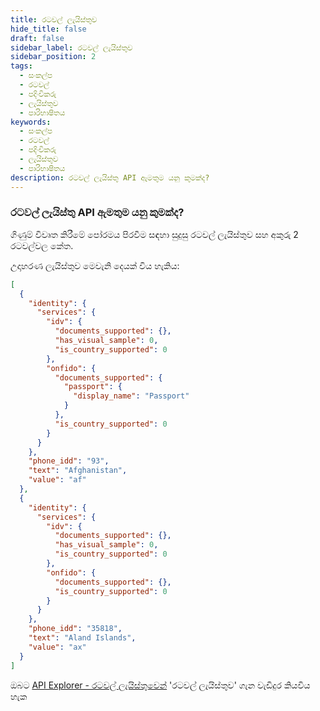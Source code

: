 ```yaml
---
title: රටවල් ලැයිස්තුව
hide_title: false
draft: false
sidebar_label: රටවල් ලැයිස්තුව
sidebar_position: 2
tags:
  - සංකල්ප
  - රටවල්
  - පදිංචිකරු
  - ලැයිස්තුව
  - පාරිභාෂිතය
keywords:
  - සංකල්ප
  - රටවල්
  - පදිංචිකරු
  - ලැයිස්තුව
  - පාරිභාෂිතය
description: රටවල් ලැයිස්තු API ඇමතුම යනු කුමක්ද?
---
```


### රටවල් ලැයිස්තු API ඇමතුම යනු කුමක්ද?

ගිණුම් විවෘත කිරීමේ පෝරමය පිරවීම සඳහා සුදුසු රටවල් ලැයිස්තුව සහ අකුරු 2 රටවල්වල කේත.

උදාහරණ ලැයිස්තුව මෙවැනි දෙයක් විය හැකිය:

```json
[
  {
    "identity": {
      "services": {
        "idv": {
          "documents_supported": {},
          "has_visual_sample": 0,
          "is_country_supported": 0
        },
        "onfido": {
          "documents_supported": {
            "passport": {
              "display_name": "Passport"
            }
          },
          "is_country_supported": 0
        }
      }
    },
    "phone_idd": "93",
    "text": "Afghanistan",
    "value": "af"
  },
  {
    "identity": {
      "services": {
        "idv": {
          "documents_supported": {},
          "has_visual_sample": 0,
          "is_country_supported": 0
        },
        "onfido": {
          "documents_supported": {},
          "is_country_supported": 0
        }
      }
    },
    "phone_idd": "35818",
    "text": "Aland Islands",
    "value": "ax"
  }
]
```

ඔබට [API Explorer - රටවල් ලැයිස්තුවෙන්](https://api.deriv.com/api-explorer#residence_list) 'රටවල් ලැයිස්තුව' ගැන වැඩිදුර කියවිය හැක
